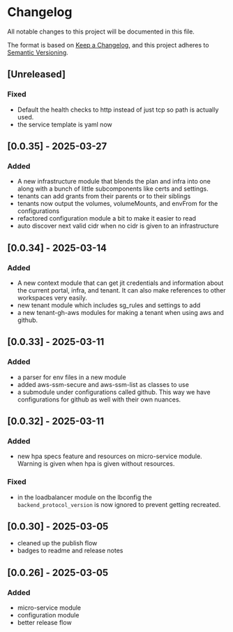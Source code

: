 # Changelog

All notable changes to this project will be documented in this file.

The format is based on [Keep a Changelog](https://keepachangelog.com/en/1.1.0/),
and this project adheres to
[Semantic Versioning](https://semver.org/spec/v2.0.0.html).

## [Unreleased]

### Fixed  

- Default the health checks to http instead of just tcp so path is actually used. 
- the service template is yaml now

## [0.0.35] - 2025-03-27

### Added

- A new infrastructure module that blends the plan and infra into one along with a bunch of little subcomponents like certs and settings. 
- tenants can add grants from their parents or to their siblings
- tenants now output the volumes, volumeMounts, and envFrom for the configurations
- refactored configuration module a bit to make it easier to read
- auto discover next valid cidr when no cidr is given to an infrastructure

## [0.0.34] - 2025-03-14

### Added  

- A new context module that can get jit credentials and information about the current portal, infra, and tenant. It can also make references to other workspaces very easily. 
- new tenant module which includes sg_rules and settings to add
- a new tenant-gh-aws modules for making a tenant when using aws and github. 

## [0.0.33] - 2025-03-11

### Added  
- a parser for env files in a new module
- added aws-ssm-secure and aws-ssm-list as classes to use
- a submodule under configurations called github. This way we have configurations for github as well with their own nuances. 

## [0.0.32] - 2025-03-11

### Added  
- new hpa specs feature and resources on micro-service module. Warning is given when hpa is given without resources. 

### Fixed  
- in the loadbalancer module on the lbconfig the `backend_protocol_version` is now ignored to prevent getting recreated.  

## [0.0.30] - 2025-03-05

- cleaned up the publish flow
- badges to readme and release notes

## [0.0.26] - 2025-03-05

### Added

- micro-service module
- configuration module
- better release flow
